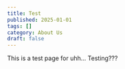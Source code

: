 ```yaml
---
title: Test
published: 2025-01-01
tags: []
category: About Us
draft: false
---
```

This is a test page for uhh... Testing???
